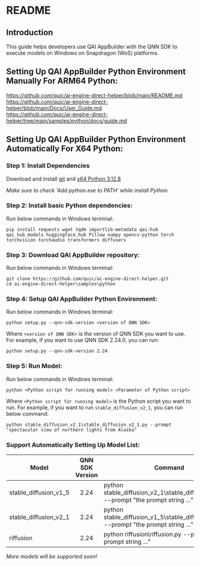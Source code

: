 # README

## Introduction 
This guide helps developers use QAI AppBuilder with the QNN SDK to execute models on Windows on Snapdragon (WoS) platforms.

## Setting Up QAI AppBuilder Python Environment Manually For ARM64 Python:
https://github.com/quic/ai-engine-direct-helper/blob/main/README.md <br>
https://github.com/quic/ai-engine-direct-helper/blob/main/Docs/User_Guide.md <br>
https://github.com/quic/ai-engine-direct-helper/tree/main/samples/python/docs/guide.md

## Setting Up QAI AppBuilder Python Environment Automatically For X64 Python:

### Step 1: Install Dependencies
Download and install [git](https://github.com/dennisameling/git/releases/download/v2.47.0.windows.2/Git-2.47.0.2-arm64.exe) and [x64 Python 3.12.8](https://www.python.org/ftp/python/3.12.8/python-3.12.8-amd64.exe)

*Make sure to check 'Add python.exe to PATH' while install Python*

### Step 2: Install basic Python dependencies:
Run below commands in Windows terminal:
```
pip install requests wget tqdm importlib-metadata qai-hub qai_hub_models huggingface_hub Pillow numpy opencv-python torch torchvision torchaudio transformers diffusers
```

### Step 3: Download QAI AppBuilder repository:
Run below commands in Windows terminal:
```
git clone https://github.com/quic/ai-engine-direct-helper.git
cd ai-engine-direct-helper\samples\python
```

### Step 4: Setup QAI AppBuilder Python Environment:
Run below commands in Windows terminal:
```
python setup.py --qnn-sdk-version <version of QNN SDK>
```
Where `<version of QNN SDK>` is the version of QNN SDK you want to use. For example, if you want to use QNN SDK 2.24.0, you can run:
```
python setup.py --qnn-sdk-version 2.24
```

### Step 5: Run Model:
Run below commands in Windows terminal:
```
python <Python script for running model> <Parameter of Python script>
```
Where `<Python script for running model>` is the Python script you want to run. For example, if you want to run `stable_diffusion_v2_1`, you can run below command:
```
python stable_diffusion_v2_1\stable_diffusion_v2_1.py --prompt "spectacular view of northern lights from Alaska"
```

### Support Automatically Setting Up Model List:

|  Model   | QNN SDK Version  | Command  |
|  ----  | :----:   |  ----  |
| stable_diffusion_v1_5  | 2.24 | python stable_diffusion_v2_1\stable_diffusion_v2_1.py --prompt "the prompt string ..." |
| stable_diffusion_v2_1  | 2.24 | python stable_diffusion_v1_5\stable_diffusion_v1_5.py --prompt "the prompt string ..." |
| riffusion  | 2.24 | python riffusion\riffusion.py --prompt "the prompt string ..." |

*More models will be supported soon!*
